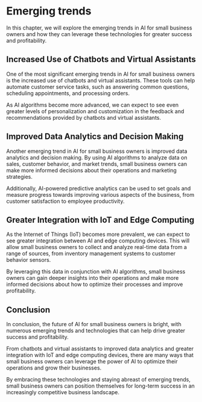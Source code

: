 Emerging trends
==================================================================

In this chapter, we will explore the emerging trends in AI for small business owners and how they can leverage these technologies for greater success and profitability.

Increased Use of Chatbots and Virtual Assistants
------------------------------------------------

One of the most significant emerging trends in AI for small business owners is the increased use of chatbots and virtual assistants. These tools can help automate customer service tasks, such as answering common questions, scheduling appointments, and processing orders.

As AI algorithms become more advanced, we can expect to see even greater levels of personalization and customization in the feedback and recommendations provided by chatbots and virtual assistants.

Improved Data Analytics and Decision Making
-------------------------------------------

Another emerging trend in AI for small business owners is improved data analytics and decision making. By using AI algorithms to analyze data on sales, customer behavior, and market trends, small business owners can make more informed decisions about their operations and marketing strategies.

Additionally, AI-powered predictive analytics can be used to set goals and measure progress towards improving various aspects of the business, from customer satisfaction to employee productivity.

Greater Integration with IoT and Edge Computing
-----------------------------------------------

As the Internet of Things (IoT) becomes more prevalent, we can expect to see greater integration between AI and edge computing devices. This will allow small business owners to collect and analyze real-time data from a range of sources, from inventory management systems to customer behavior sensors.

By leveraging this data in conjunction with AI algorithms, small business owners can gain deeper insights into their operations and make more informed decisions about how to optimize their processes and improve profitability.

Conclusion
----------

In conclusion, the future of AI for small business owners is bright, with numerous emerging trends and technologies that can help drive greater success and profitability.

From chatbots and virtual assistants to improved data analytics and greater integration with IoT and edge computing devices, there are many ways that small business owners can leverage the power of AI to optimize their operations and grow their businesses.

By embracing these technologies and staying abreast of emerging trends, small business owners can position themselves for long-term success in an increasingly competitive business landscape.
